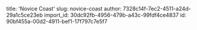 title: 'Novice Coast'
slug: novice-coast
author: 7328c14f-7ec2-4511-a24d-29a1c5ce23eb
import_id: 30dc92fb-4956-479b-a43c-99fdf4ce4837
id: 90bf455a-00d2-4911-bef1-17f797c7e5f7
